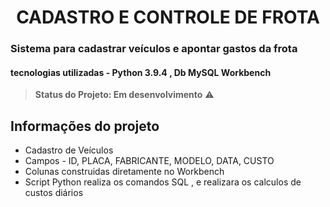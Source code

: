 <h1 align="center"> CADASTRO E CONTROLE DE FROTA </>

### Sistema para cadastrar veículos e apontar gastos da frota
#### tecnologias utilizadas - Python 3.9.4 , Db MySQL Workbench

> __Status do Projeto: Em desenvolvimento__ ⚠️


## Informações do projeto  

+ Cadastro de Veículos
+ Campos - ID, PLACA, FABRICANTE, MODELO, DATA, CUSTO
+ Colunas construidas diretamente no Workbench
+ Script Python realiza os comandos SQL , e realizara os calculos de custos diários
